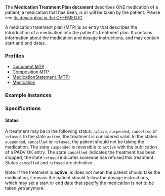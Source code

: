 The **Medication Treatment Plan document** describes ONE medication of a patient, a medication that has been, is or will be taken by the patient.
Please see [its description in the CH-EMED IG](http://fhir.ch/ig/ch-emed/medication-treatment-plan-document.html).

A medication treatment plan (MTP) is an entry that describes the introduction of a medication into the patient's treatment plan.
It contains information about the medication and dosage instructions, and may contain start and end dates.

### Profiles

* [Document MTP](StructureDefinition-ch-emed-epr-document-medicationtreatmentplan.html)
* [Composition MTP](StructureDefinition-ch-emed-epr-composition-medicationtreatmentplan.html)
* [MedicationStatement (MTP)](StructureDefinition-ch-emed-epr-medicationstatement-treatmentplan.html)
* [Medication](StructureDefinition-ch-emed-epr-medication.html)

### Example instances

### Specifications

#### States

A treatment may be in the following status: `active`, `suspended`, `cancelled` or `refused`.
In the state `active`, the treatment is considered valid.
In the states `suspended`, `cancelled` or `refused`, the patient should not be taking the medication.
The state `suspended` is reversible to `active` with the publication of a PADV OK entry.
The state `cancelled` indicates the treatment has been stopped,
the state `refused` indicates someone has refused this treatment.
States `cancelled` and `refused` are definitive.

Note: if the treatment is **active**, is does not mean the patient should take the medication,
it means the patient should follow the dosage instructions,
which may set a start or end date that specify the medication is not to be taken yet/anymore.
